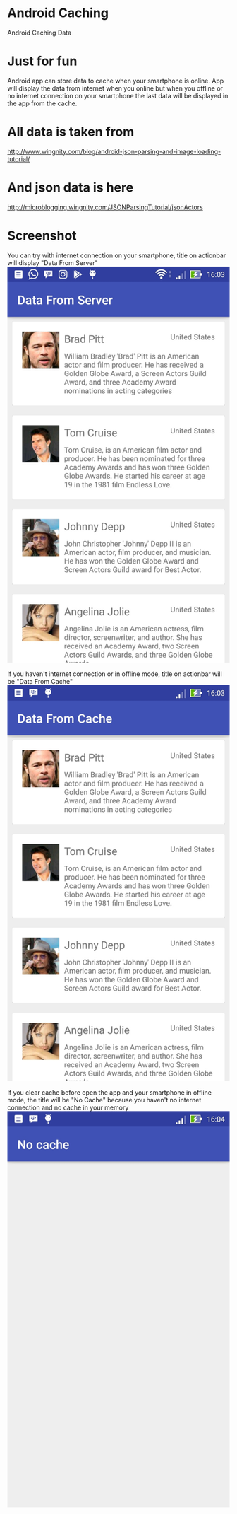 # Android Caching

Android Caching Data

# Just for fun 

Android app can store data to cache when your smartphone is online. 
App will display the data from internet when you online but when you offline or no internet connection on your smartphone the last data will be displayed in the app from the cache.

# All data is taken from 

http://www.wingnity.com/blog/android-json-parsing-and-image-loading-tutorial/
# And json data is here 

http://microblogging.wingnity.com/JSONParsingTutorial/jsonActors

# Screenshot 

You can try with internet connection on your smartphone, title on actionbar will display "Data From Server" 
![solarized vim](https://github.com/yoktavian/AndroidCaching/blob/master/screen1.jpg)


If you haven't internet connection or in offline mode, title on actionbar will be "Data From Cache" 
![solarized vim](https://github.com/yoktavian/AndroidCaching/blob/master/screen2.jpg)


If you clear cache before open the app and your smartphone in offline mode, the title will be "No Cache" because you haven't no internet connection and no cache in your memory
![solarized vim](https://github.com/yoktavian/AndroidCaching/blob/master/screen3.jpg)
